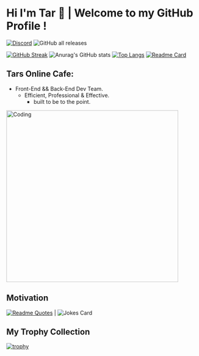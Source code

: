 <h1 id="hi-im-tar-👋--welcome-to-my-github-profile-">Hi I&#39;m Tar 👋 | Welcome to my GitHub Profile !</h1>
<a href='https://discord.gg/ggaweTChKk' target="_blank"><img alt='Discord' src='https://img.shields.io/badge/My_Server-100000?style=for-the-badge&logo=Discord&logoColor=green&labelColor=black&color=black'/></a>
<img alt="GitHub all releases" src="https://img.shields.io/github/downloads/tar420/Duncan/total?style=for-the-badge&logo=discord&logoColor=green&label=DuncanBot&labelColor=black&color=black">

[![GitHub Streak](http://github-readme-streak-stats.herokuapp.com?user=nottherealtar&theme=green-nur&border_radius=4.2&date_format=j%20M%5B%20Y%5D&mode=weekly&fire=EB5454&ring=00EB19&currStreakLabel=46EB00&background=000000&sideLabels=EBEBEB&sideNums=08FF00&currStreakNum=00FF33)](https://git.io/streak-stats)
![Anurag's GitHub stats](https://github-readme-stats.vercel.app/api?username=nottherealtar&show_icons=true&theme=chartreuse-dark)
[![Top Langs](https://github-readme-stats.vercel.app/api/top-langs/?username=nottherealtar&layout=pie&theme=chartreuse-dark)](https://github.com/anuraghazra/github-readme-stats) [![Readme Card](https://github-readme-stats.vercel.app/api/pin/?username=nottherealtar&repo=Duncan&theme=chartreuse-dark)](https://github.com/anuraghazra/github-readme-stats)


<h2 id="tars-online-cafe">Tars Online Cafe:</h2>
<ul>
<li>Front-End &amp;&amp; Back-End Dev Team.<ul>  
<li>Efficient, Professional &amp; Effective.<ul>
<li>built to be to the point.</li>
</ul>
</li>
</ul>
</li>
</ul>    <img alt="Coding" width="450" src="https://res.cloudinary.com/practicaldev/image/fetch/s--WXI5d2Ru--/c_limit%2Cf_auto%2Cfl_progressive%2Cq_66%2Cw_800/https://media1.tenor.com/images/0c34272909ee2a4db5606a014082312b/tenor.gif%3Fitemid%3D15828752">
       
<h2 id="motivation">Motivation</h2>

[![Readme Quotes](https://quotes-github-readme.vercel.app/api?type=horizontal&theme=dark)](https://github.com/piyushsuthar/github-readme-quotes) | ![Jokes Card](https://readme-jokes.vercel.app/api)

<h2 id="tropyroom">My Trophy Collection</h2>

[![trophy](https://github-profile-trophy.vercel.app/?username=nottherealtar&theme=matrix)](https://github.com/ryo-ma/github-profile-trophy)
